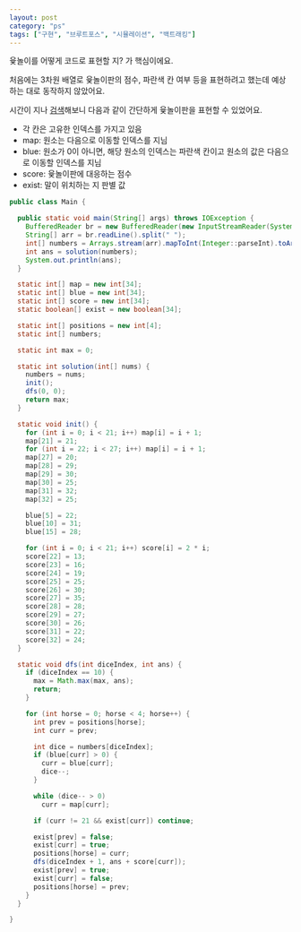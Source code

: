 ```yaml
---
layout: post
category: "ps"
tags: ["구현", "브루트포스", "시뮬레이션", "백트래킹"] 
---
```


윷놀이를 어떻게 코드로 표현할 지? 가 핵심이에요.

처음에는 3차원 배열로 윷놀이판의 점수, 파란색 칸 여부 등을 표현하려고 했는데 예상하는 대로 동작하지 않았어요.

시간이 지나 [검색](https://stritegdc.tistory.com/220)해보니 다음과 같이 간단하게 윷놀이판을 표현할 수 있었어요.

- 각 칸은 고유한 인덱스를 가지고 있음
- map: 원소는 다음으로 이동할 인덱스를 지님
- blue: 원소가 0이 아니면, 해당 원소의 인덱스는 파란색 칸이고 원소의 값은 다음으로 이동할 인덱스를 지님
- score: 윷놀이판에 대응하는 점수
- exist: 말이 위치하는 지 판별 값

```java
public class Main {

  public static void main(String[] args) throws IOException {
    BufferedReader br = new BufferedReader(new InputStreamReader(System.in));
    String[] arr = br.readLine().split(" ");
    int[] numbers = Arrays.stream(arr).mapToInt(Integer::parseInt).toArray();
    int ans = solution(numbers);
    System.out.println(ans);
  }

  static int[] map = new int[34];
  static int[] blue = new int[34];
  static int[] score = new int[34];
  static boolean[] exist = new boolean[34];

  static int[] positions = new int[4];
  static int[] numbers;

  static int max = 0;

  static int solution(int[] nums) {
    numbers = nums;
    init();
    dfs(0, 0);
    return max;
  }

  static void init() {
    for (int i = 0; i < 21; i++) map[i] = i + 1;
    map[21] = 21;
    for (int i = 22; i < 27; i++) map[i] = i + 1;
    map[27] = 20;
    map[28] = 29;
    map[29] = 30;
    map[30] = 25;
    map[31] = 32;
    map[32] = 25;

    blue[5] = 22;
    blue[10] = 31;
    blue[15] = 28;

    for (int i = 0; i < 21; i++) score[i] = 2 * i;
    score[22] = 13;
    score[23] = 16;
    score[24] = 19;
    score[25] = 25;
    score[26] = 30;
    score[27] = 35;
    score[28] = 28;
    score[29] = 27;
    score[30] = 26;
    score[31] = 22;
    score[32] = 24;
  }

  static void dfs(int diceIndex, int ans) {
    if (diceIndex == 10) {
      max = Math.max(max, ans);
      return;
    }

    for (int horse = 0; horse < 4; horse++) {
      int prev = positions[horse];
      int curr = prev;

      int dice = numbers[diceIndex];
      if (blue[curr] > 0) {
        curr = blue[curr];
        dice--;
      }

      while (dice-- > 0)
        curr = map[curr];

      if (curr != 21 && exist[curr]) continue;

      exist[prev] = false;
      exist[curr] = true;
      positions[horse] = curr;
      dfs(diceIndex + 1, ans + score[curr]);
      exist[prev] = true;
      exist[curr] = false;
      positions[horse] = prev;
    }
  }

}
```